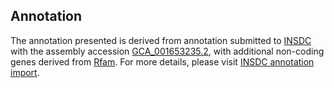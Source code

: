 

Annotation
----------

The annotation presented is derived from annotation submitted to
[INSDC](http://www.insdc.org) with the assembly accession
[GCA\_001653235.2](http://www.ebi.ac.uk/ena/data/view/GCA_001653235.2),
with additional non-coding genes derived from
[Rfam](http://rfam.xfam.org/). For more details, please visit [INSDC
annotation
import](http://ensemblgenomes.org/info/data/insdc_annotation).
